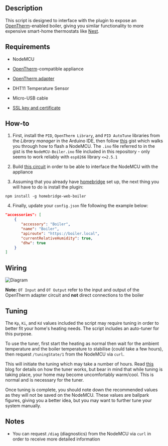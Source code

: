 ## Description

This script is designed to interface with the plugin to expose an [OpenTherm](https://en.wikipedia.org/wiki/OpenTherm)-enabled boiler, giving you similar functionality to more expensive smart-home thermostats like [Nest](https://nest.com/thermostats/).

## Requirements

* NodeMCU

* [OpenTherm](https://en.wikipedia.org/wiki/OpenTherm)-compatible appliance

* [OpenTherm adapter](http://ihormelnyk.com/arduino_opentherm_controller)

* DHT11 Temperature Sensor

* Micro-USB cable

* [SSL key and certificate](https://www.selfsignedcertificate.com)

## How-to

1. First, install the `PID`, `OpenTherm Library`, and `PID AutoTune` libraries from the _Library manager_ in the Arduino IDE, then follow [this](https://gist.github.com/Tommrodrigues/8d9d3b886936ccea9c21f495755640dd) gist which walks you through how to flash a NodeMCU. The `.ino` file referred to in the gist is the `NodeMCU-Boiler.ino` file included in this repository - only seems to work reliably with `esp8266` library `<=2.5.1`

2. Build [this circuit](http://ihormelnyk.com/arduino_opentherm_controller) in order to be able to interface the NodeMCU with the appliance

3. Assuming that you already have [homebridge](https://github.com/nfarina/homebridge#installation) set up, the next thing you will have to do is install the plugin:
```
npm install -g homebridge-web-boiler
```

4. Finally, update your `config.json` file following the example below:

```json
"accessories": [
    {
       "accessory": "Boiler",
       "name": "Boiler",
       "apiroute": "https://boiler.local",
       "currentRelativeHumidity": true,
       "dhw": true
    }
]
```

## Wiring

![Diagram](https://i.ibb.co/rpHztcr/Untitled-1.jpg)

**Note:** `OT Input` and `OT Output` refer to the input and output of the OpenTherm adapter circuit and **not** direct connections to the boiler

## Tuning

The `Kp`, `Ki`, and `Kd` values included the script may require tuning in order to better fit your home's heating needs. The script includes an auto-tuner for this purpose.

To use the tuner, first start the heating as normal then wait for the ambient temperature and the boiler temperature to stabilise (could take a few hours), then request `/tuningState/1` from the NodeMCU via `curl`.

This will initiate the tuning which may take a number of hours. Read [this](http://brettbeauregard.com/blog/2012/01/arduino-pid-autotune-library/) blog for details on how the tuner works, but bear in mind that while tuning is taking place, your home may become uncomfortably warm/cool. This is normal and is necessary for the tuner.

Once tuning is complete, you should note down the recommended values as they will not be saved on the NodeMCU. These values are ballpark figures, giving you a better idea, but you may want to further tune your system manually.

## Notes

- You can request `/diag` (diagnostics) from the NodeMCU via `curl` in order to receive more detailed information
